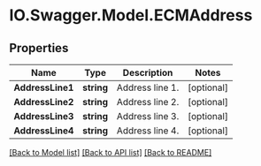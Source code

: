 # IO.Swagger.Model.ECMAddress
## Properties

Name | Type | Description | Notes
------------ | ------------- | ------------- | -------------
**AddressLine1** | **string** | Address line 1. | [optional] 
**AddressLine2** | **string** | Address line 2. | [optional] 
**AddressLine3** | **string** | Address line 3. | [optional] 
**AddressLine4** | **string** | Address line 4. | [optional] 

[[Back to Model list]](../README.md#documentation-for-models) [[Back to API list]](../README.md#documentation-for-api-endpoints) [[Back to README]](../README.md)

